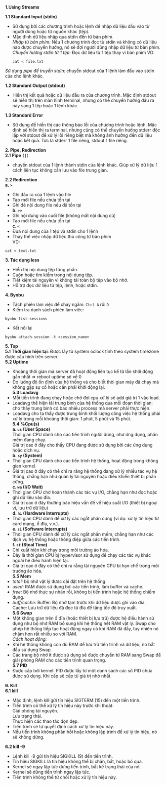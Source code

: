 **1.Using Streams**  
  
**1.1 Standard Input (stdin)**
- Sử dụng bởi các chương trình hoặc lệnh để nhập dữ liệu đầu vào từ người dùng hoặc từ nguồn khác (tệp).
- Mặc đinh dữ liệu nhập qua stdin đến từ bàn phím.  
*Nhập từ bàn phím:* Nếu 1 chương trình đọc từ stdin và không có dữ liệu nào được chuyển hướng, nó sẽ đợi người dùng nhập dữ liệu từ bàn phím.
*Chuyển hướng stdin từ 1 tệp:* Đọc dữ liệu từ 1 tệp thay vì bàn phím
  VD:
  ```
  cat < file.txt
  ```
*Sử dụng pipe để truyền stdin:* chuyển stdout của 1 lệnh làm đầu vào stdin của cho lệnh khác.

**1.2 Standard Output (stdout)**
- Hiển thị kết quả hoặc dữ liệu đầu ra của chương trình. Mặc định stdout sẽ hiển thị trên màn hình terminal, nhưng có thể chuyển hướng đầu ra này sang 1 tệp hoặc 1 lệnh khác.

**1.3 Standard Error**
- Sử dụng để hiển thị các thông báo lỗi của chương trình hoặc lệnh. Mặc định sẽ hiển thị ra terminal, nhưng cũng có thể chuyển hướng stderr độc lập với stdout để xử lý lỗi riêng biệt mà không ảnh hưởng đến dữ liệu hoặc kết quả. Tức là stderr 1 file riêng, stdout 1 file riêng.  
  
**2. Pipe, Redirection**  
**2.1 Pipe `(|)`**  
- chuyển stdout của 1 lệnh thành stdin của lệnh khác. Giúp xử lý dữ liệu 1 cách liên tục không cần lưu vào file trung gian.
  
**2.2 Redirection**  
**a. `>`**  
- Ghi đầu ra của 1 lệnh vào file
- Tạo mới file nếu chưa tồn tại
- Ghi đè nội dung file nếu đã tồn tại  
**b. `>>`**  
- Ghi nội dung vào cuối file (không mất nội dung cũ)
- Tạo mới file nếu chưa tồn tại  
**c. `<`**  
- Đưa nội dung của 1 tệp và stdin cho 1 lệnh
- Thay thế việc nhập dữ liệu thủ công từ bàn phím  
VD:
```
cat < text.txt
```
  
**3. Tác dụng less**
- Hiển thị nội dung tệp từng phần.
- Cuộn hoặc tìm kiếm trong nội dung tệp.
- Tiết kiệm tài nguyên vì không tải toàn bộ tệp vào bộ nhớ.
- Hỗ trợ đọc dữ liệu từ tệp, lệnh, hoặc stdin.
  
**4. Byobu**
- Tách phiên làm việc để chạy ngầm: `Ctrl A` rồi `D`
- Kiểm tra danh sách phiên làm việc:
```
byobu list-sessions
```
- Kết nối lại
```
byobu attach-session -t <session_name>
```
**5. Top**  
**5.1 Thời gian hiện tại**: Được lấy từ system oclock tính theo system timezone được cấu hình trên server.  
**5.2 Uptime**  
- Khoảng thời gian mà server đã hoạt động liên tục kể từ lần khởi động gần nhất => reboot uptime sẽ về 0
- Đo lường độ ổn định của hệ thống và cho biết thời gian máy đã chạy mà không gặp sự cố hoặc cần phải khởi động lại.  
**5.3 Loadavg**
- Mỗi tiến trình đang chạy hoặc chờ đợi cpu xử lý sẽ add giá trị 1 vào load.
- Loadavg thể hiện tải trung bình của hệ thống qua mỗi đoạn thời gian: cho thấy trung bình có bao nhiều process mà server phải thực hiện.
- Loadavg cho ta thấy được trung bình khối lượng công việc hệ thống phải xử lý trong mỗi khoảng thời gian: 1 phút, 5 phút và 15 phút.  
**5.4 %Cpu(s)**  
**a. `us` (User Space)**  
Thời gian CPU dành cho các tiến trình người dùng, như ứng dụng, phần mềm đang chạy.  
Giá trị cao ở đây cho thấy CPU đang được sử dụng bởi các ứng dụng hoặc dịch vụ.  
**b. `sy` (System)**  
- Thời gian CPU dành cho các tiến trình hệ thống, hoạt động trong không gian kernel.
- Giá trị cao ở đây có thể chỉ ra rằng hệ thống đang xử lý nhiều tác vụ hệ thống, chẳng hạn như quản lý tài nguyên hoặc điều khiển thiết bị phần cứng.  
**c. `wa` (I/O Wait)**  
- Thời gian CPU chờ hoàn thành các tác vụ I/O, chẳng hạn như đọc hoặc ghi dữ liệu vào đĩa.
- Giá trị cao ở đây thường báo hiệu vấn đề về hiệu suất I/O (thiết bị ngoại vi, lưu trữ dữ liệu)  
**d. `hi` (Hardware Interrupts)**  
- Thời gian CPU dành để xử lý các ngắt phần cứng (ví dụ: xử lý tín hiệu từ card mạng, ổ đĩa, v.v.).  
**e. `si` (Software Interrupts)**  
- Thời gian CPU dành để xử lý các ngắt phần mềm, chẳng hạn như các dịch vụ hệ thống hoặc thông điệp giữa các tiến trình.  
**f. `st` (Steal Time)**  
- Chỉ xuất hiện khi chạy trong môi trường ảo hóa.
- Đây là thời gian CPU bị hypervisor sử dụng để chạy các tác vụ khác ngoài hệ điều hành hiện tại.
- Giá trị cao ở đây có thể chỉ ra rằng tài nguyên CPU bị hạn chế trong môi trường ảo hóa.  
**5.5 Mem**  
- *total:* bộ nhớ vật lý được cài đặt trên hệ thống.
- *used:* RAM được sử dụng bởi các tiến trình, làm buffer và cache.
- *free:* Bộ nhớ thực sự nhàn rỗi, không bị tiến trình hoặc hệ thống chiếm dụng.
- *buff/cache:* Buffer: Bộ nhớ tạm trước khi dữ liệu được ghi vào đĩa.  
                Cache: Lưu trữ dữ liệu đã đọc từ đĩa để tăng tốc độ truy xuất.    
**5.6 Swap**
- Một không gian trên ổ đĩa (hoặc thiết bị lưu trữ) được hệ điều hành sử dụng như bộ nhớ RAM bổ sung khi hệ thống hết RAM vật lý. Swap cho phép hệ thống tiếp tục hoạt động ngay cả khi RAM đã đầy, tuy nhiên nó chậm hơn rất nhiều so với RAM.  
*Cách hoạt động:*
- Khi hệ thống không còn đủ RAM để lưu trữ tiến trình và dữ liệu, nó bắt đầu sử dụng Swap.
- Các trang bộ nhớ ít được sử dụng sẽ được chuyển từ RAM sang Swap để giải phóng RAM cho các tiến trình quan trọng.  
**5.7 PID**  
- Được cấp bởi kernel. PID được lấy từ một danh sách các số PID chưa được sử dụng. Khi cấp sẽ cấp từ giá trị nhỏ nhất.  

**6. Kill**  
**6.1 kill**  
- Mặc định, lệnh kill gửi tín hiệu SIGTERM (15) đến một tiến trình.
- Tiến trình có thể xử lý tín hiệu này trước khi thoát:  
    Giải phóng tài nguyên.  
    Lưu trạng thái.  
    Thực hiện các thao tác dọn dẹp.  
- Tiến trình sẽ tự quyết định cách xử lý tín hiệu này.
- Nếu tiến trình không phản hồi hoặc không lập trình để xử lý tín hiệu, nó sẽ không dừng.  

**6.2 kill -9**  
- Lệnh kill -9 gửi tín hiệu SIGKILL (9) đến tiến trình.
- Tín hiệu SIGKILL là tín hiệu không thể bị chặn, bắt, hoặc bỏ qua.
- Kernel sẽ ngay lập tức dừng tiến trình, bất kể trạng thái của nó.
- Kernel sẽ dừng tiến trình ngay lập tức.
- Tiến trình không thể từ chối hoặc xử lý tín hiệu này.
